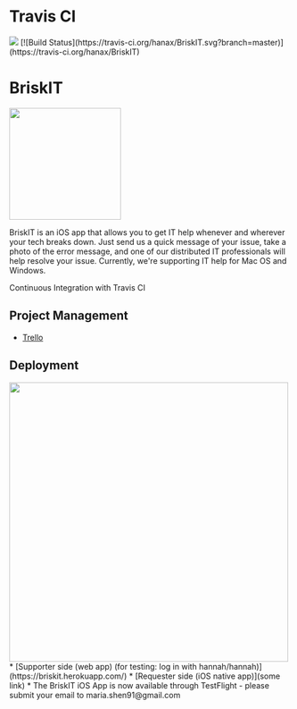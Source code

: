 # Travis CI
<img src="https://travis-ci.org/jadami10/ITHelp.svg?branch=master">
[![Build Status](https://travis-ci.org/hanax/BriskIT.svg?branch=master)](https://travis-ci.org/hanax/BriskIT)

# BriskIT
<img src="http://jadami10.github.io/ITHelp/git_logo.png" width=200px>

BriskIT is an iOS app that allows you to get IT help whenever and wherever your tech breaks down. Just send us a quick message of your issue, take a photo of the error message, and one of our distributed IT professionals will help resolve your issue. Currently, we're supporting IT help for Mac OS and Windows.

Continuous Integration with Travis CI

## Project Management
* [Trello](https://trello.com/b/Bb9gVAFI/ithelp-app)

## Deployment
<img src="http://jadami10.github.io/ITHelp/mock.png" width=500px>
* [Supporter side (web app) (for testing: log in with hannah/hannah)](https://briskit.herokuapp.com/)
* [Requester side (iOS native app)](some link)
* The BriskIT iOS App is now available through TestFlight - please submit your email to maria.shen91@gmail.com
